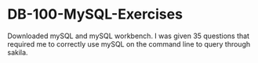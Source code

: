 # DB-100-MySQL-Exercises
Downloaded mySQL and mySQL workbench.  I was given 35 questions that required me to correctly use mySQL on the command line to query through sakila.
